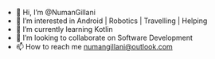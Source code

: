 - 👋 Hi, I’m @NumanGillani
- 👀 I’m interested in Android | Robotics | Travelling | Helping
- 🌱 I’m currently learning Kotlin
- 💞️ I’m looking to collaborate on Software Development
- 📫 How to reach me numangillani@outlook.com

<!---
NumanGillani/NumanGillani is a ✨ special ✨ repository because its `README.md` (this file) appears on your GitHub profile.
You can click the Preview link to take a look at your changes.
--->
